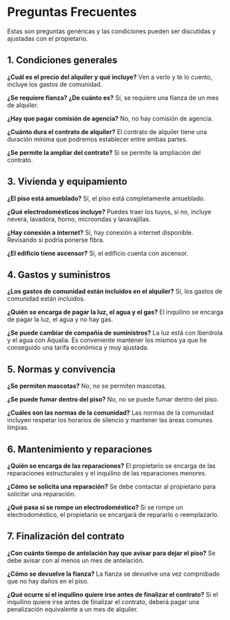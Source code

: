 # Preguntas Frecuentes

Estas son preguntas genéricas y las condiciones pueden ser discutidas y ajustadas con el propietario.

## 1. Condiciones generales

**¿Cuál es el precio del alquiler y qué incluye?**
Ven a verlo y te lo cuento, incluye los gastos de comunidad.

**¿Se requiere fianza? ¿De cuánto es?**
Sí, se requiere una fianza de un mes de alquiler.

**¿Hay que pagar comisión de agencia?**
No, no hay comisión de agencia.

**¿Cuánto dura el contrato de alquiler?**
El contrato de alquiler tiene una duración mínima que podremos establecer entre ambas partes.

**¿Se permite la ampliar del contrato?**
Si se permite la ampliación del contrato.

## 3. Vivienda y equipamiento

**¿El piso está amueblado?**
Sí, el piso está completamente amueblado.

**¿Qué electrodomésticos incluye?**
Puedes traer los tuyos, si no, incluye nevera, lavadora, horno, microondas y lavavajillas.

**¿Hay conexión a internet?**
Sí, hay conexión a internet disponible. Revisando si podria ponerse fibra.

**¿El edificio tiene ascensor?**
Sí, el edificio cuenta con ascensor.

## 4. Gastos y suministros

**¿Los gastos de comunidad están incluidos en el alquiler?**
Sí, los gastos de comunidad están incluidos.

**¿Quién se encarga de pagar la luz, el agua y el gas?**
El inquilino se encarga de pagar la luz, el agua y no hay gas.

**¿Se puede cambiar de compañía de suministros?**
La luz está con Iberdrola y el agua con Aqualia. Es conveniente mantener los mismos ya que he conseguido una tarifa económica y muy ajustada.

## 5. Normas y convivencia

**¿Se permiten mascotas?**
No, no se permiten mascotas.

**¿Se puede fumar dentro del piso?**
No, no se puede fumar dentro del piso.

**¿Cuáles son las normas de la comunidad?**
Las normas de la comunidad incluyen respetar los horarios de silencio y mantener las áreas comunes limpias.

## 6. Mantenimiento y reparaciones

**¿Quién se encarga de las reparaciones?**
El propietario se encarga de las reparaciones estructurales y el inquilino de las reparaciones menores.

**¿Cómo se solicita una reparación?**
Se debe contactar al propietario para solicitar una reparación.

**¿Qué pasa si se rompe un electrodoméstico?**
Si se rompe un electrodoméstico, el propietario se encargará de repararlo o reemplazarlo.

## 7. Finalización del contrato

**¿Con cuánto tiempo de antelación hay que avisar para dejar el piso?**
Se debe avisar con al menos un mes de antelación.

**¿Cómo se devuelve la fianza?**
La fianza se devuelve una vez comprobado que no hay daños en el piso.

**¿Qué ocurre si el inquilino quiere irse antes de finalizar el contrato?**
Si el inquilino quiere irse antes de finalizar el contrato, deberá pagar una penalización equivalente a un mes de alquiler.